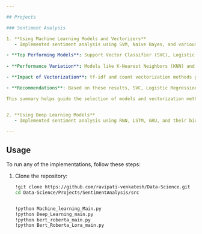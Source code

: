 ```yaml
---

## Projects

### Sentiment Analysis

1. **Using Machine Learning Models and Vectorizers**
   - Implemented sentiment analysis using SVM, Naive Bayes, and various vectorization techniques (e.g., CountVectorizer, TF-IDF, Word2Vec, FastText).

- **Top Performing Models**: Support Vector Classifier (SVC), Logistic Regression, Multinomial Naive Bayes, and Random Forest consistently performed better across different vectorizers (tf-idf, count, word2vec, fasttext). These models achieved accuracies ranging from 82% to 85%.
  
- **Performance Variation**: Models like K-Nearest Neighbors (KNN) and Decision Trees generally showed lower performance compared to the top models, with accuracies ranging from 50% to 68%.

- **Impact of Vectorization**: tf-idf and count vectorization methods generally produced better results compared to non pretrained word embeddings (word2vec, fasttext) across most models.

- **Recommendations**: Based on these results, SVC, Logistic Regression, Multinomial Naive Bayes, and Random Forest are recommended for sentiment analysis tasks due to their higher accuracy and consistent performance across different vectorization techniques.

This summary helps guide the selection of models and vectorization methods for sentiment analysis tasks based on their performance metrics in this study.


2. **Using Deep Learning Models**
   - Implemented sentiment analysis using RNN, LSTM, GRU, and their bidirectional variants.

---
```


## Usage

To run any of the implementations, follow these steps:

1. Clone the repository:
   ```bash
   !git clone https://github.com/ravipati-venkatesh/Data-Science.git
   cd Data-Science/Projects/SentimentAnalysis/src
   
   
   !python Machine_learning_Main.py
   !python Deep_Learning_main.py
   !python bert_roberta_main.py
   !python Bert_Roberta_Lora_main.py